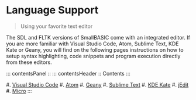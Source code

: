 # Language Support

> Using your favorite text editor

The SDL and FLTK versions of SmallBASIC come with an integrated editor. If you are more familiar with Visual Studio Code, Atom, Sublime Text, KDE Kate or Geany, you will find on the following pages instructions on how to setup syntax highlighting, code snippets and program execution directly from these editors.

::: contentsPanel ::
::: contentsHeader ::
Contents
:::

#. [Visual Studio Code](/pages/language_support_vscode.html)
#. [Atom](/pages/language_support_atom.html)
#. [Geany](/pages/language_support_geany.html)
#. [Sublime Text](/pages/language_support_sublimetext.html)
#. [KDE Kate](/pages/language_support_kdekate.html)
#. [jEdit](/pages/language_support_jedit.html)
#. [Micro](/pages/language_support_micro.html)
:::
